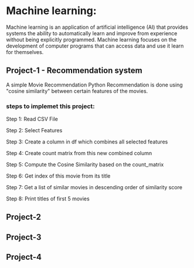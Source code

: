 # Machine learning:
Machine learning is an application of artificial intelligence (AI) that provides systems the ability to automatically learn and improve from experience without being explicitly programmed. Machine learning focuses on the development of computer programs that can access data and use it learn for themselves.

## Project-1 - Recommendation system
A simple Movie Recommendation Python Recommendation is done using "cosine similarity" between certain features of the movies.

### steps to implemet this project:
Step 1: Read CSV File

Step 2: Select Features

Step 3: Create a column in df which combines all selected features

Step 4: Create count matrix from this new combined column

Step 5: Compute the Cosine Similarity based on the count_matrix

Step 6: Get index of this movie from its title

Step 7: Get a list of similar movies in descending order of similarity score

Step 8: Print titles of first 5 movies

## Project-2
## Project-3
## Project-4
